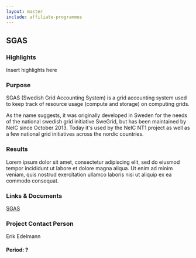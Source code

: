 ```yaml
---
layout: master
include: affiliate-programmes
---
```


## SGAS

### Highlights
Insert highlights here

### Purpose
SGAS (Swedish Grid Accounting System) is a grid accounting system used to keep track of resource usage (compute and storage) on computing grids.

As the name suggests, it was originally developed in Sweden for the needs of the national swedish grid initiative SweGrid, but has been maintained by NeIC since October 2013.  Today it's used by the NeIC NT1 project as well as a few national grid initiatives across the nordic countries. 
 
### Results
Lorem ipsum dolor sit amet, consectetur adipiscing elit, sed do eiusmod tempor incididunt ut labore et dolore magna aliqua. Ut enim ad minim veniam, quis nostrud exercitation ullamco laboris nisi ut aliquip ex ea commodo consequat. 
 
### Links & Documents
[SGAS](https://sgas.github.io) 

### Project Contact Person
Erik Edelmann

#### Period: ?
